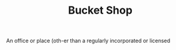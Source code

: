 ---
title: Bucket Shop
letter: B
permalink: "/definitions/bld-bucket-shop.html"
body: An office or place (oth-er than a regularly incorporated or licensed
published_at: '2018-07-07'
source: Black's Law Dictionary 2nd Ed (1910)
layout: post
---